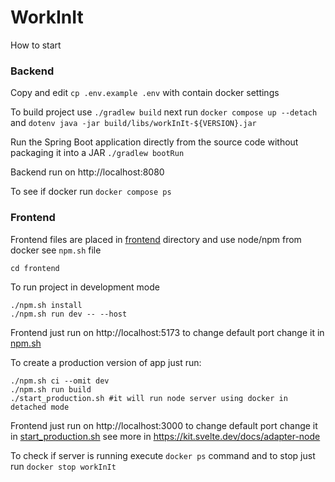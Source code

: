 # WorkInIt

How to start

### Backend

Copy and edit `cp .env.example .env` with contain docker settings

To build project use `./gradlew build` next run `docker compose up --detach` and `dotenv java -jar build/libs/workInIt-${VERSION}.jar`

Run the Spring Boot application directly from the source code without packaging it into a JAR `./gradlew bootRun`

Backend run on http://localhost:8080

To see if docker run `docker compose ps`

### Frontend

Frontend files are placed in [frontend](./frontend) directory
and use node/npm from docker see `npm.sh` file

    cd frontend

To run project in development mode

    ./npm.sh install
    ./npm.sh run dev -- --host

Frontend just run on http://localhost:5173 to change default port change it in [npm.sh](./frontend/npm.sh)

To create a production version of app just run:

    ./npm.sh ci --omit dev
    ./npm.sh run build
    ./start_production.sh #it will run node server using docker in detached mode

Frontend just run on http://localhost:3000 to change default port change it
in [start_production.sh](./frontend/start_production.sh)
see more in https://kit.svelte.dev/docs/adapter-node

To check if server is running execute `docker ps` command and to stop just run `docker stop workInIt`